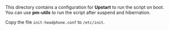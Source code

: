 This directory contains a configuration for **Upstart** to run the script on
boot. You can use **pm-utils** to run the script after suspend and
hibernation.

Copy the file `init-headphone.conf` to `/etc/init`.